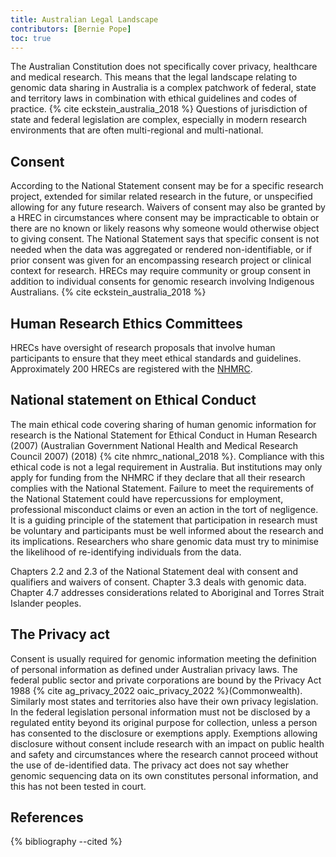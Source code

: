 ```yaml
---
title: Australian Legal Landscape
contributors: [Bernie Pope]
toc: true
---
```


The Australian Constitution does not specifically cover privacy, healthcare and medical research. This means that the legal landscape relating to genomic data sharing in Australia is a complex patchwork of federal, state and territory laws in combination with ethical guidelines and codes of practice. {% cite eckstein_australia_2018 %} Questions of jurisdiction of state and federal legislation are complex, especially in modern research environments that are often multi-regional and multi-national.

## Consent

According to the National Statement consent may be for a specific research project, extended for similar related research in the future, or unspecified allowing for any future research. Waivers of consent may also be granted by a HREC in circumstances where consent may be impracticable to obtain or there are no known or likely reasons why someone would otherwise object to giving consent. The National Statement says that specific consent is not needed when the data was aggregated or rendered non-identifiable, or if prior consent was given for an encompassing research project or clinical context for research. HRECs may require community or group consent in addition to individual consents for genomic research involving Indigenous Australians. {% cite eckstein_australia_2018 %}

## Human Research Ethics Committees

HRECs have oversight of research proposals that involve human participants to ensure that they meet ethical standards and guidelines. Approximately 200 HRECs are registered with the [NHMRC](https://www.nhmrc.gov.au/research-policy/ethics/human-research-ethics-committees). 

## National statement on Ethical Conduct

The main ethical code covering sharing of human genomic information for research is the National Statement for Ethical Conduct in Human Research (2007) (Australian Government National Health and Medical Research Council 2007) (2018) {% cite nhmrc_national_2018 %}. Compliance with this ethical code is not a legal requirement in Australia. But institutions may only apply for funding from the NHMRC if they declare that all their research complies with the National Statement. Failure to meet the requirements of the National Statement could have repercussions for employment, professional misconduct claims or even an action in the tort of negligence. It is a guiding principle of the statement that participation in research must be voluntary and participants must be well informed about the research and its implications. Researchers who share genomic data must try to minimise the likelihood of re-identifying individuals from the data.

Chapters 2.2 and 2.3 of the National Statement deal with consent and qualifiers and waivers of consent. Chapter 3.3 deals with genomic data. Chapter 4.7 addresses considerations related to Aboriginal and Torres Strait Islander peoples.

## The Privacy act

Consent is usually required for genomic information meeting the definition of personal information as defined under Australian privacy laws. The federal public sector and private corporations are bound by the Privacy Act 1988 {% cite ag_privacy_2022 oaic_privacy_2022 %}(Commonwealth). Similarly most states and territories also have their own privacy legislation. In the federal legislation personal information must not be disclosed by a regulated entity beyond its original purpose for collection, unless a person has consented to the disclosure or exemptions apply. Exemptions allowing disclosure without consent include research with an impact on public health and safety and circumstances where the research cannot proceed without the use of de-identified data. The privacy act does not say whether genomic sequencing data on its own constitutes personal information, and this has not been tested in court.


## References

{% bibliography --cited %}
